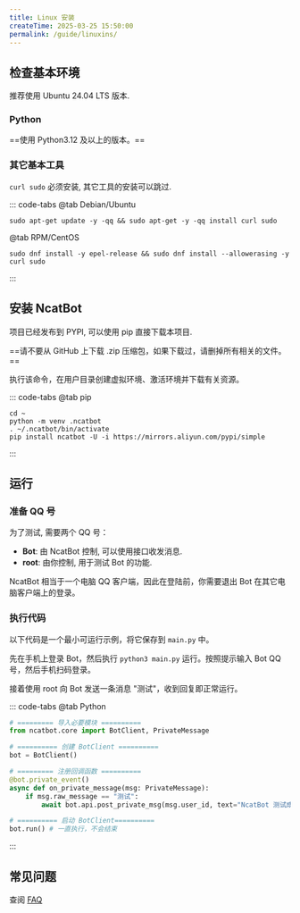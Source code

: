 ```yaml
---
title: Linux 安装
createTime: 2025-03-25 15:50:00
permalink: /guide/linuxins/
---
```


## 检查基本环境

推荐使用 Ubuntu 24.04 LTS 版本.

### Python

==使用 Python3.12 及以上的版本。==

### 其它基本工具

`curl sudo` 必须安装, 其它工具的安装可以跳过.

::: code-tabs
@tab Debian/Ubuntu
```shell
sudo apt-get update -y -qq && sudo apt-get -y -qq install curl sudo
```
@tab RPM/CentOS
```shell
sudo dnf install -y epel-release && sudo dnf install --allowerasing -y curl sudo
```
:::


## 安装 NcatBot

项目已经发布到 PYPI, 可以使用 pip 直接下载本项目.

==请不要从 GitHub 上下载 .zip 压缩包，如果下载过，请删掉所有相关的文件。==

执行该命令，在用户目录创建虚拟环境、激活环境并下载有关资源。

::: code-tabs
@tab pip
```shell
cd ~
python -m venv .ncatbot
. ~/.ncatbot/bin/activate
pip install ncatbot -U -i https://mirrors.aliyun.com/pypi/simple
```
:::


## 运行

### 准备 QQ 号

为了测试, 需要两个 QQ 号：

- **Bot**: 由 NcatBot 控制, 可以使用接口收发消息.
- **root**: 由你控制, 用于测试 Bot 的功能.

NcatBot 相当于一个电脑 QQ 客户端，因此在登陆前，你需要退出 Bot 在其它电脑客户端上的登录。

### 执行代码

以下代码是一个最小可运行示例，将它保存到 `main.py` 中。

先在手机上登录 Bot，然后执行 `python3 main.py` 运行。按照提示输入 Bot QQ 号，然后手机扫码登录。

接着使用 root 向 Bot 发送一条消息 "测试"，收到回复即正常运行。

::: code-tabs
@tab Python
```python
# ========= 导入必要模块 ==========
from ncatbot.core import BotClient, PrivateMessage

# ========== 创建 BotClient ==========
bot = BotClient()

# ========= 注册回调函数 ==========
@bot.private_event()
async def on_private_message(msg: PrivateMessage):
    if msg.raw_message == "测试":
        await bot.api.post_private_msg(msg.user_id, text="NcatBot 测试成功喵~")

# ========== 启动 BotClient==========
bot.run() # 一直执行，不会结束
```
:::

## 常见问题

查阅 [FAQ](../7.%20常见问题/1.%20安装时常见问题.md)
